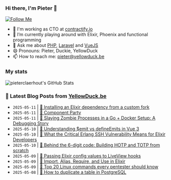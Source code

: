 ### Hi there, I'm Pieter 👋  
[![Follow Me](https://img.shields.io/github/followers/pieterclaerhout?label=Follow&style=social)](https://github.com/pieterclaerhout)

- 🏢 I'm working as CTO at [contractify.io](https://contractify.io)
- 🌱 I’m currently playing around with Elixir, Phoenix and functional programming
- 💬 Ask me about [PHP](https://php.net), [Laravel](http://laravel.com) and [VueJS](https://vuejs.org)
- 😄 Pronouns: Pieter, Duckie, YellowDuck
- 📫 How to reach me: pieter@yellowduck.be

### My stats

![pieterclaerhout's GitHub Stats](https://github-readme-stats.vercel.app/api?username=pieterclaerhout&show_icons=true&count_private=true&line_height=40)

### 📩 Latest Blog Posts from [YellowDuck.be](https://www.yellowduck.be/)
<!-- BLOG-POST-LIST:START -->
- `2025-05-11` | [🐥 Installing an Elixir dependency from a custom fork](https://www.yellowduck.be/posts/installing-an-elixir-dependency-from-a-custom-fork)  
- `2025-05-11` | [🔗 Component Party](https://www.yellowduck.be/posts/component-party)  
- `2025-05-11` | [🔗 Slaying Zombie Processes in a Go + Docker Setup: A Debugging Story](https://www.yellowduck.be/posts/a-debugging-story-r-golang)  
- `2025-05-10` | [🐥 Understanding $emit vs defineEmits in Vue 3](https://www.yellowduck.be/posts/understanding-emit-vs-defineemits-in-vue-3)  
- `2025-05-10` | [🔗 What the Critical Erlang SSH Vulnerability Means for Elixir Developers](https://www.yellowduck.be/posts/what-the-critical-erlang-ssh-vulnerability-means-for-elixir-developers)  
- `2025-05-10` | [🔗 Behind the 6-digit code: Building HOTP and TOTP from scratch](https://www.yellowduck.be/posts/behind-the-6-digit-code-building-hotp-and-totp-from-scratch)  
- `2025-05-09` | [🐥 Passing Elixir config values to LiveView hooks](https://www.yellowduck.be/posts/passing-elixir-config-values-to-liveview-hooks)  
- `2025-05-09` | [🔗 Import, Alias, Require, and Use in Elixir](https://www.yellowduck.be/posts/import-alias-require-and-use-in-elixir)  
- `2025-05-09` | [🔗 Top 20 Linux commands every pentester should know](https://www.yellowduck.be/posts/top-20-linux-commands-every-pentester-should-know)  
- `2025-05-08` | [🐥 How to duplicate a table in PostgreSQL](https://www.yellowduck.be/posts/how-to-duplicate-a-table-in-postgresql)  

<!-- BLOG-POST-LIST:END -->

